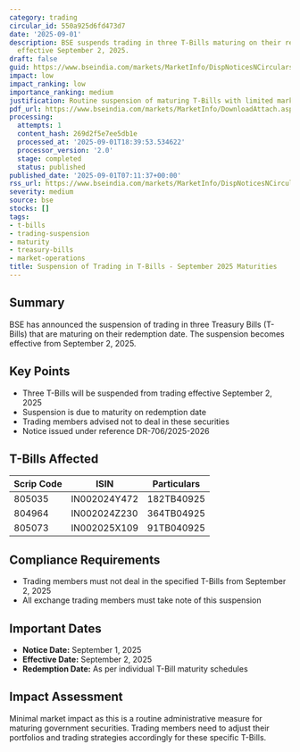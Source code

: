```yaml
---
category: trading
circular_id: 550a925d6fd473d7
date: '2025-09-01'
description: BSE suspends trading in three T-Bills maturing on their redemption date
  effective September 2, 2025.
draft: false
guid: https://www.bseindia.com/markets/MarketInfo/DispNoticesNCirculars.aspx?Noticeid={D38D41CE-263E-44DE-A268-DE48CE89D4A5}&noticeno=20250901-4&dt=09/01/2025&icount=4&totcount=49&flag=0
impact: low
impact_ranking: low
importance_ranking: medium
justification: Routine suspension of maturing T-Bills with limited market impact
pdf_url: https://www.bseindia.com/markets/MarketInfo/DownloadAttach.aspx?id=20250901-4&attachedId=
processing:
  attempts: 1
  content_hash: 269d2f5e7ee5db1e
  processed_at: '2025-09-01T18:39:53.534622'
  processor_version: '2.0'
  stage: completed
  status: published
published_date: '2025-09-01T07:11:37+00:00'
rss_url: https://www.bseindia.com/markets/MarketInfo/DispNoticesNCirculars.aspx?Noticeid={D38D41CE-263E-44DE-A268-DE48CE89D4A5}&noticeno=20250901-4&dt=09/01/2025&icount=4&totcount=49&flag=0
severity: medium
source: bse
stocks: []
tags:
- t-bills
- trading-suspension
- maturity
- treasury-bills
- market-operations
title: Suspension of Trading in T-Bills - September 2025 Maturities
---
```


## Summary

BSE has announced the suspension of trading in three Treasury Bills (T-Bills) that are maturing on their redemption date. The suspension becomes effective from September 2, 2025.

## Key Points

- Three T-Bills will be suspended from trading effective September 2, 2025
- Suspension is due to maturity on redemption date
- Trading members advised not to deal in these securities
- Notice issued under reference DR-706/2025-2026

## T-Bills Affected

| Scrip Code | ISIN | Particulars |
|------------|------|-------------|
| 805035 | IN002024Y472 | 182TB40925 |
| 804964 | IN002024Z230 | 364TB04925 |
| 805073 | IN002025X109 | 91TB040925 |

## Compliance Requirements

- Trading members must not deal in the specified T-Bills from September 2, 2025
- All exchange trading members must take note of this suspension

## Important Dates

- **Notice Date:** September 1, 2025
- **Effective Date:** September 2, 2025
- **Redemption Date:** As per individual T-Bill maturity schedules

## Impact Assessment

Minimal market impact as this is a routine administrative measure for maturing government securities. Trading members need to adjust their portfolios and trading strategies accordingly for these specific T-Bills.